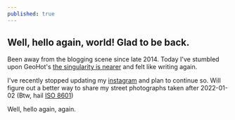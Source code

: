 ```yaml
---
published: true
---
```

## Well, hello again, world! Glad to be back. 

Been away from the blogging scene since late 2014. Today I've stumbled upon GeoHot's [the singularity is nearer](https://geohot.github.io/blog/) and felt like writing again. 

I've recently stopped updating my [instagram](https://www.instagram.com/jramasani/) and plan to continue so. Will figure out a better way to share my street photographs taken after 2022-01-02 (Btw, hail [ISO 8601](https://www.reddit.com/r/ISO8601/]))

Well, hello again, again.

